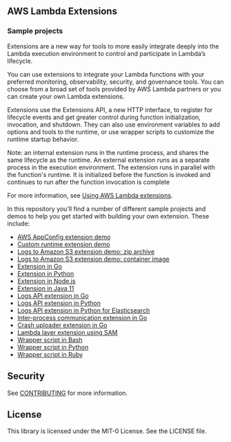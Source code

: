 ## AWS Lambda Extensions
### Sample projects

Extensions are a new way for tools to more easily integrate deeply into the Lambda execution environment to control and participate in Lambda’s lifecycle. 

You can use extensions to integrate your Lambda functions with your preferred monitoring, observability, security, and governance tools. You can choose from a broad set of tools provided by AWS Lambda partners or you can create your own Lambda extensions.

Extensions use the Extensions API, a new HTTP interface, to register for lifecycle events and get greater control during function initialization, invocation, and shutdown. They can also use environment variables to add options and tools to the runtime, or use wrapper scripts to customize the runtime startup behavior.

Note: an internal extension runs in the runtime process, and shares the same lifecycle as the runtime. An external extension runs as a separate process in the execution environment. The extension runs in parallel with the function's runtime. It is initialized before the function is invoked and continues to run after the function invocation is complete

For more information, see [Using AWS Lambda extensions](https://docs.aws.amazon.com/lambda/latest/dg/using-extensions.html).

In this repository you'll find a number of different sample projects and demos to help you get started with building your own extension. These include:

* [AWS AppConfig extension demo](awsappconfig-extension-demo/)
* [Custom runtime extension demo](custom-runtime-extension-demo/)
* [Logs to Amazon S3 extension demo: zip archive](s3-logs-extension-demo-zip-archive/)
* [Logs to Amazon S3 extension demo: container image ](s3-logs-extension-demo-container-image/)
* [Extension in Go](go-example-extension/)
* [Extension in Python](python-example-extension/)
* [Extension in Node.js](nodejs-example-extension/)
* [Extension in Java 11](java-example-extension/)
* [Logs API extension in Go](go-example-logs-api-extension/)
* [Logs API extension in Python](python-example-logs-api-extension/)
* [Logs API extension in Python for Elasticsearch](python-example-elasticsearch-extension/)
* [Inter-process communication extension in Go](go-example-ipc-extension/)
* [Crash uploader extension in Go](go-example-crash-uploader-extension/)
* [Lambda layer extension using SAM](go-example-extension-sam-layer/)
* [Wrapper script in Bash](bash-example-wrapper/)
* [Wrapper script in Python](python-example-wrapper/)
* [Wrapper script in Ruby](ruby-example-wrapper/)

## Security

See [CONTRIBUTING](CONTRIBUTING.md#security-issue-notifications) for more information.

## License

This library is licensed under the MIT-0 License. See the LICENSE file.

